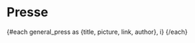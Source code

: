 <script>
     import Press from "$lib/components/Press.svelte";
     import Presse from "$lib/data/presse.json";
     import { shuffleArray } from "$lib/utils";
     let general_press = Presse;
     shuffleArray(general_press);
</script>

# Presse

<div class="lg:grid sm:grid grid-cols-2 md:grid-cols-3 grid-rows-2 md:grid-rows-3 mx-auto gap-4">
     {#each general_press as {title, picture, link, author}, i}
          <Press title={title} description={author} image={picture} link={link} />
     {/each}
</div>
